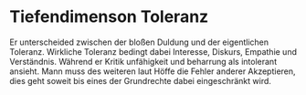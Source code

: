 # Tiefendimenson Toleranz

Er unterscheided zwischen der bloßen Duldung und der eigentlichen Toleranz. Wirkliche Toleranz bedingt dabei Interesse, Diskurs, Empathie und Verständnis. Während er Kritik unfähigkeit und beharrung als intolerant ansieht. Mann muss des weiteren laut Höffe die Fehler anderer Akzeptieren, dies geht soweit bis eines der Grundrechte dabei eingeschränkt wird.
